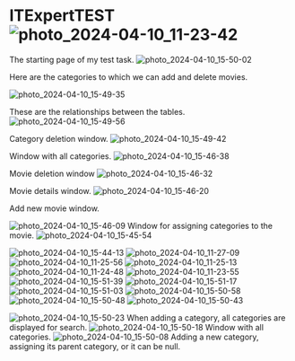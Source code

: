 # ITExpertTEST![photo_2024-04-10_11-23-42](https://github.com/antonpshenai/WebCinema/assets/81904561/2248972c-9831-4aba-bb68-9afe3b4f1ec4)
The starting page of my test task.
![photo_2024-04-10_15-50-02](https://github.com/antonpshenai/WebCinema/assets/81904561/96be53b3-3c1b-4280-b1fe-c09cb6bdb504)

Here are the categories to which we can add and delete movies.

![photo_2024-04-10_15-49-35](https://github.com/antonpshenai/WebCinema/assets/81904561/19fb4159-b3c3-4fd2-83dd-29220ddbc00c)

These are the relationships between the tables.
![photo_2024-04-10_15-49-56](https://github.com/antonpshenai/WebCinema/assets/81904561/198a10dd-d18e-4b5f-9b30-06b2ef54af62)

Category deletion window.
![photo_2024-04-10_15-49-42](https://github.com/antonpshenai/WebCinema/assets/81904561/875c0600-db10-4a12-8a7a-da282cf8021d)

Window with all categories.
![photo_2024-04-10_15-46-38](https://github.com/antonpshenai/WebCinema/assets/81904561/91c39a3f-654b-450c-b60e-a64f08e1ed68)

Movie deletion window
![photo_2024-04-10_15-46-32](https://github.com/antonpshenai/WebCinema/assets/81904561/e5a57ad5-f541-455f-bc5f-23405545d344)

Movie details window.
![photo_2024-04-10_15-46-20](https://github.com/antonpshenai/WebCinema/assets/81904561/c7439379-e5d2-4c6f-906a-cae1a1a180b7)

Add new movie window.

![photo_2024-04-10_15-46-09](https://github.com/antonpshenai/WebCinema/assets/81904561/28e66da8-8beb-4b9f-a68b-39ea0ef0358e)
Window for assigning categories to the movie.
![photo_2024-04-10_15-45-54](https://github.com/antonpshenai/WebCinema/assets/81904561/ca675368-c785-4cab-90ff-db72c2f5d010)


![photo_2024-04-10_15-44-13](https://github.com/antonpshenai/WebCinema/assets/81904561/6fe61142-76d4-4f45-bfc3-dab206f15ef0)
![photo_2024-04-10_11-27-09](https://github.com/antonpshenai/WebCinema/assets/81904561/40061d57-231e-4491-8f9b-5a4ed947b852)
![photo_2024-04-10_11-25-56](https://github.com/antonpshenai/WebCinema/assets/81904561/9097b57c-51de-4f04-8a09-9001f4c49373)
![photo_2024-04-10_11-25-13](https://github.com/antonpshenai/WebCinema/assets/81904561/adadd649-40a5-44d0-a9b1-799946a1e6e2)
![photo_2024-04-10_11-24-48](https://github.com/antonpshenai/WebCinema/assets/81904561/0e3bec0d-4f3a-46fa-b2df-cedeaddeb265)
![photo_2024-04-10_11-23-55](https://github.com/antonpshenai/WebCinema/assets/81904561/1b680bb5-2160-4771-8c21-2b21021e171f)
![photo_2024-04-10_15-51-39](https://github.com/antonpshenai/WebCinema/assets/81904561/956b2d68-19b7-48e1-b7a2-420ac7530eac)
![photo_2024-04-10_15-51-17](https://github.com/antonpshenai/WebCinema/assets/81904561/e0d3e0b0-d586-4444-b660-d540c8e7c49d)
![photo_2024-04-10_15-51-03](https://github.com/antonpshenai/WebCinema/assets/81904561/cd9545c0-4c0d-4400-8c0d-5e8ab9c6eddc)
![photo_2024-04-10_15-50-58](https://github.com/antonpshenai/WebCinema/assets/81904561/97319b4a-9b58-44cd-87af-5c6f0c141991)
![photo_2024-04-10_15-50-48](https://github.com/antonpshenai/WebCinema/assets/81904561/df131999-613e-411d-b637-a6448b507c78)
![photo_2024-04-10_15-50-43](https://github.com/antonpshenai/WebCinema/assets/81904561/cfca38f6-1ff8-4a6b-a00d-a764febca466)


![photo_2024-04-10_15-50-23](https://github.com/antonpshenai/WebCinema/assets/81904561/d8c96b74-a881-4b61-96d4-003dab202bbc)
When adding a category, all categories are displayed for search.
![photo_2024-04-10_15-50-18](https://github.com/antonpshenai/WebCinema/assets/81904561/17009474-f930-4abb-9362-96eab090ebea)
Window  with all categories.
![photo_2024-04-10_15-50-08](https://github.com/antonpshenai/WebCinema/assets/81904561/1d5858db-148c-44b5-a145-7948fb00ab16)
Adding a new category, assigning its parent category, or it can be null.
